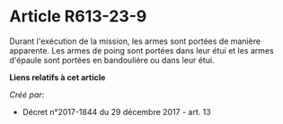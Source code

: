 # Article R613-23-9

Durant l'exécution de la mission, les armes sont portées de manière apparente. Les armes de poing sont portées dans leur étui
et les armes d'épaule sont portées en bandoulière ou dans leur étui.

**Liens relatifs à cet article**

_Créé par_:

  - Décret n°2017-1844 du 29 décembre 2017 - art. 13
